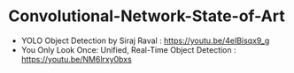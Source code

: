 # Convolutional-Network-State-of-Art


* YOLO Object Detection by Siraj Raval : https://youtu.be/4eIBisqx9_g
* You Only Look Once: Unified, Real-Time Object Detection : https://youtu.be/NM6lrxy0bxs

